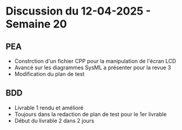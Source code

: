 # Discussion du 12-04-2025 - Semaine 20

## PEA 
- Constrction d'un fichier CPP pour la manipulation de l'écran LCD
- Avancé sur les diagrammes SysML a présenter pour la revue 3
- Modification du plan de test

## BDD
- Livrable 1 rendu et amélioré
- Toujours dans la redaction de plan de test pour le 1er livrable
- Début du livrable 2 dans 2 jours
